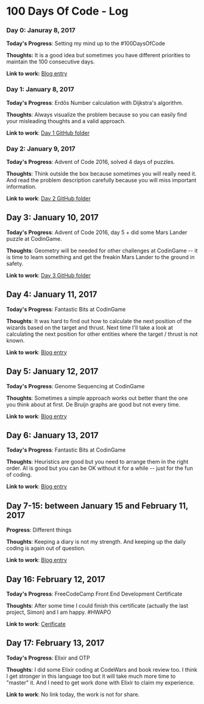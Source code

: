 # 100 Days Of Code - Log

### Day 0: Januray 8, 2017

**Today's Progress**: Setting my mind up to the #100DaysOfCode

**Thoughts:** It is a good idea but sometimes you have different priorities to maintain the 100 consecutive days.

**Link to work:** [Blog entry](https://hahamo.wordpress.com/2017/01/08/100-days-of-code-in-2017/)


### Day 1: January 8, 2017

**Today's Progress**: Erdős Number calculation with Dijkstra's algorithm.

**Thoughts**: Always visualize the problem because so you can easily find your misleading thoughts and a valid approach.

**Link to work**: [Day 1 GitHub folder](https://github.com/ghajba/100-days-of-code/blob/master/Day_1)

### Day 2: January 9, 2017

**Today's Progress**: Advent of Code 2016, solved 4 days of puzzles.

**Thoughts**: Think outside the box because sometimes you will really need it. And read the problem description carefully because you will miss important information.

**Link to work**: [Day 2 GitHub folder](https://github.com/ghajba/100-days-of-code/blob/master/Day_2)

## Day 3: January 10, 2017

**Today's Progress**: Advent of Code 2016, day 5 + did some Mars Lander puzzle at CodinGame.

**Thoughts**: Geometry will be needed for other challenges at CodinGame -- it is time to learn something and get the freakin Mars Lander to the ground in safety.

**Link to work**: [Day 3 GitHub folder](https://github.com/ghajba/100-days-of-code/blob/master/Day_3)

## Day 4: January 11, 2017

**Today's Progress**: Fantastic Bits at CodinGame

**Thoughts**: It was hard to find out how to calculate the next position of the wizards based on the target and thrust. Next time I'll take a look at calculating the next position for other entities where the target / thrust is not known.

**Link to work**: [Blog entry](https://hahamo.wordpress.com/2017/01/12/day-4-fantastic-bits/)

## Day 5: January 12, 2017

**Today's Progress**: Genome Sequencing at CodinGame

**Thoughts**: Sometimes a simple approach works out better thant the one you think about at first. De Bruijn graphs are good but not every time.

**Link to work**: [Blog entry](https://hahamo.wordpress.com/2017/01/13/day-5-genome-sequencing/)

## Day 6: January 13, 2017

**Today's Progress**: Fantastic Bits at CodinGame

**Thoughts**: Heuristics are good but you need to arrange them in the right order. AI is good but you can be OK without it for a while -- just for the fun of coding.

**Link to work**: [Blog entry](https://hahamo.wordpress.com/2017/01/14/day-6-fantastic-bits-again/)

## Day 7-15: between January 15 and February 11, 2017

**Progress**: Different things

**Thoughts**: Keeping a diary is not my strength. And keeping up the daily coding is again out of question.

**Link to work**: [Blog entry](https://hahamo.wordpress.com/2017/02/12/i-knew-it-right-at-the-start/)

## Day 16: February 12, 2017

**Today's Progress**: FreeCodeCamp Front End Development Certificate

**Thoughts**: After some time I could finish this certificate (actually the last project, Simon) and I am happy. #HWAPO

**Link to work**: [Cerificate](https://www.freecodecamp.com/ghajba/front-end-certification)

## Day 17: February 13, 2017

**Today's Progress**: Elixir and OTP

**Thoughts**: I did some Elixir coding at CodeWars and book review too. I think I get stronger in this language too but it will take much more time to "master" it. And I need to get work done with Elixir to claim my experience.

**Link to work**: No link today, the work is not for share.
